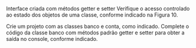 Interface criada com métodos getter e setter
Verifique o acesso controlado ao estado dos objetos de uma classe, conforme indicado na Figura 10.

Crie um projeto com as classes banco e conta, como indicado.
Complete o código da classe banco com métodos padrão getter e setter para obter a saída no console, conforme indicado.
